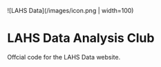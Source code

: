 ![LAHS Data](/images/icon.png | width=100)
# LAHS Data Analysis Club
Offcial code for the LAHS Data website.
